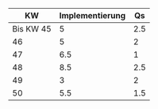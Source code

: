 | KW | Implementierung | Qs | 
|----|----------------|---------|
|Bis KW 45|5 | 2.5|
|46|5|2|
|47|6.5|1|
|48|8.5|2.5|
|49|3|2|
|50|5.5|1.5|
